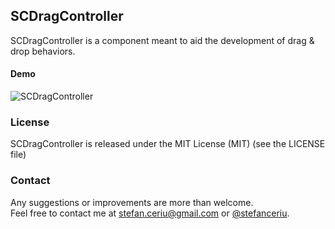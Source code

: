 ## SCDragController

SCDragController is a component meant to aid the development of drag & drop behaviors.

#### Demo
![SCDragController](https://drive.google.com/uc?export=download&id=0ByLCkUO90ltobFB1ZU11am5uSEE)

### License
SCDragController is released under the MIT License (MIT) (see the LICENSE file)

### Contact
Any suggestions or improvements are more than welcome.<br>
Feel free to contact me at [stefan.ceriu@gmail.com](mailto:stefan.ceriu@gmail.com) or [@stefanceriu](https://twitter.com/stefanceriu).
